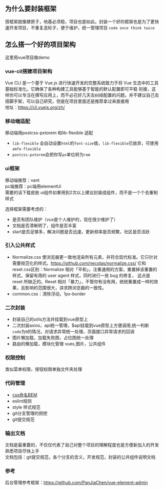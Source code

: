 ## 为什么要封装框架
搭框架就像建房子，地基必须稳，项目也是如此。封装一个好的框架也是为了更快速开发项目，不重复造轮子，便于维护，统一管理项目
`code once think twice`

## 怎么搭一个好的项目架构
这里用vue项目做demo

### vue-cil搭建项目架构
Vue CLI 是一个基于 Vue.js 进行快速开发的完整系统致力于将 Vue 生态中的工具基础标准化。它确保了各种构建工具能够基于智能的默认配置即可平稳
衔接，这样你可以专注在撰写应用上，而不必花好几天去纠结配置的问题。并不建议自己去搭脚手架，可以自己研究，但是在项目里面还是推荐拿过来直接用  
地址：https://cli.vuejs.org/zh/

### 移动端适配
移动端用postcss-pxtorem 和lib-flexible 适配  
- `lib-flexible` 会自动设置`html`的`font-size`值，`lib-flexible`已放弃，可使用 `amfe-flexible`
- `postcss-pxtorem`会把你写`px`单位转为`rem`

### ui框架
移动端推荐：vant  
pc端推荐：pc端用elementUi  
需要的话下载皮肤
ui组件如果用到2次以上建议封装成组件，而不是一个个去重制样式

选择框架需要考虑的：  
- 是否有团队维护（vux是个人维护的，现在很少维护了）  
- 文档是否清晰明了，组件是否丰富  
- start是否足够多，解决问题是否迅速，更新频率是否频繁，社区是否活跃  

### 引入公共样式
- Normalize.css 使浏览器更一致地渲染所有元素，并符合现代标准。它只针对需要规范化的样式。https://github.com/necolas/normalize.css/
它和reset.css区别：Normalize 相对「平和」，注重通用的方案，重置掉该重置的样式，保留有用的 user agent 样式，同时进行一些 bug 的修复，
这点是 reset 所缺乏的。Reset 相对「暴力」，不管你有没有用，统统重置成一样的效果，且影响的范围很大，讲求跨浏览器的一致性。
- common.css：清除浮动，1px-border

### 二次封装
- 封装自己的utils方法并挂载到vue原型上
- 二次封装axios，api统一管理，$api挂载到vue原型上方便调用,统一判断 `code`为`0`的情况，对请求异常统一处理，页面接口异常请求的回调
- 图片懒加载，加载失败图，占位图统一处理
- 路由的懒加载，模块化管理 vuex,图片，公共组件

### 权限控制
类似菜单权限，按钮权限单独文件夹处理

### 代码管理
- [css命名BEM](https://github.com/Tencent/tmt-workflow/wiki/%E2%92%9B-%5B%E8%A7%84%E8%8C%83%5D--CSS-BEM-%E4%B9%A6%E5%86%99%E8%A7%84%E8%8C%83)
- eslint规则
- style 样式规范
- git分支管理的把控
- git提交规范


### 输出文档
文档是最重要的，不仅仅代表了自己对整个项目的理解程度也是方便新加入的开发熟悉项目尽快上手  
文档包括：git提交规范，各个分支的含义，开发规范，封装的公共组件说明文档

### 参考
后台管理参考框架：https://github.com/PanJiaChen/vue-element-admin
